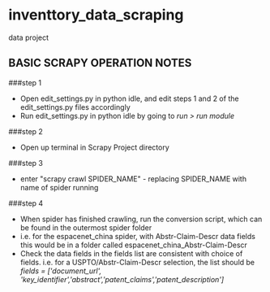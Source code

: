 # inventtory_data_scraping
data project


## BASIC SCRAPY OPERATION NOTES


###step 1 
- Open edit_settings.py in python idle, and edit steps 1 and 2 of the edit_settings.py files accordingly
- Run edit_settings.py in python idle by going to *run > run module*

###step 2 
- Open up terminal in Scrapy Project directory

###step 3 
- enter "scrapy crawl SPIDER_NAME" - replacing SPIDER_NAME with name of spider running

###step 4 
- When spider has finished crawling, run the conversion script, which can be found in the outermost spider folder
- i.e. for the espacenet_china spider, with Abstr-Claim-Descr data fields this would be in a folder called espacenet_china_Abstr-Claim-Descr
- Check the data fields in the fields list are consistent with choice of fields. i.e. for a USPTO/Abstr-Claim-Descr selection, the list 
should be *fields = ['document_url', 'key_identifier','abstract','patent_claims','patent_description']*
